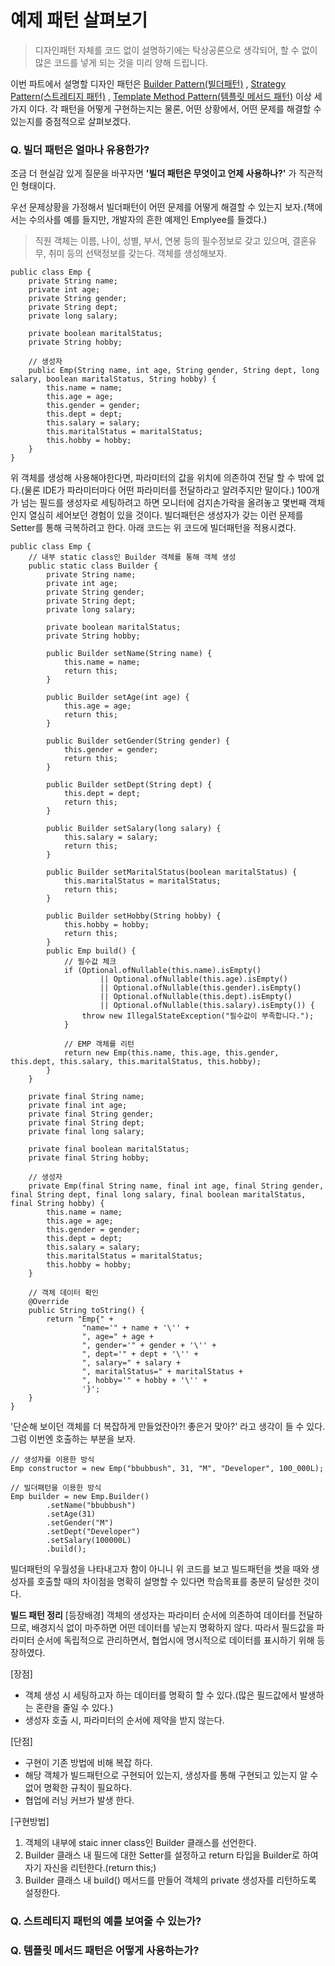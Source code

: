 # 예제 패턴 살펴보기
>디자인패턴 자체를 코드 없이 설명하기에는 탁상공론으로 생각되어, 할 수 없이 많은 코드를 넣게 되는 것을 미리 양해 드립니다.

이번 파트에서 설명할 디자인 패턴은 [Builder Pattern(빌더패턴)](#q-빌더-패턴은-얼마나-유용한가)
, [Strategy Pattern(스트레티지 패턴)](#q-스트레티지-패턴의-예를-보여줄-수-있는가)
, [Template Method Pattern(템플릿 메서드 패턴)](#q-템플릿-메서드-패턴은-어떻게-사용하는가)
이상 세 가지 이다. 각 패턴을 어떻게 구현하는지는 물론, 어떤 상황에서, 어떤 문제를 해결할 수 있는지를 중점적으로 살펴보겠다.

### Q. 빌더 패턴은 얼마나 유용한가?
조금 더 현실감 있게 질문을 바꾸자면 **'빌더 패턴은 무엇이고 언제 사용하나?'** 가 직관적인 형태이다.

우선 문제상황을 가정해서 빌더패턴이 어떤 문제를 어떻게 해결할 수 있는지 보자.(책에서는 수의사를 예를 들지만, 개발자의 흔한 예제인 Emplyee를 들겠다.)
>직원 객체는 이름, 나이, 성별, 부서, 연봉 등의 필수정보로 갖고 있으며, 결혼유무, 취미 등의 선택정보를 갖는다. 객체를 생성해보자.
```{.java}
public class Emp {
    private String name;
    private int age;
    private String gender;
    private String dept;
    private long salary;

    private boolean maritalStatus;
    private String hobby;

    // 생성자
    public Emp(String name, int age, String gender, String dept, long salary, boolean maritalStatus, String hobby) {
        this.name = name;
        this.age = age;
        this.gender = gender;
        this.dept = dept;
        this.salary = salary;
        this.maritalStatus = maritalStatus;
        this.hobby = hobby;
    }
}
```
위 객체를 생성해 사용해야한다면, 파라미터의 값을 위치에 의존하여 전달 할 수 밖에 없다.(물론 IDE가 파라미터마다 어떤 파라미터를 전달하라고 알려주지만 말이다.) 100개가 넘는 필드를 생성자로 세팅하려고 하면 모니터에 검지손가락을 올려놓고 몇번째 객체인지 열심히 세어보던 경험이 있을 것이다. 빌더패턴은 생성자가 갖는 이런 문제를 Setter를 통해 극복하려고 한다. 아래 코드는 위 코드에 빌더패턴을 적용시켰다.
```{.java}
public class Emp {
    // 내부 static class인 Builder 객체를 통해 객체 생성
    public static class Builder {
        private String name;
        private int age;
        private String gender;
        private String dept;
        private long salary;

        private boolean maritalStatus;
        private String hobby;

        public Builder setName(String name) {
            this.name = name;
            return this;
        }

        public Builder setAge(int age) {
            this.age = age;
            return this;
        }

        public Builder setGender(String gender) {
            this.gender = gender;
            return this;
        }

        public Builder setDept(String dept) {
            this.dept = dept;
            return this;
        }

        public Builder setSalary(long salary) {
            this.salary = salary;
            return this;
        }

        public Builder setMaritalStatus(boolean maritalStatus) {
            this.maritalStatus = maritalStatus;
            return this;
        }

        public Builder setHobby(String hobby) {
            this.hobby = hobby;
            return this;
        }
        public Emp build() {
            // 필수값 체크
            if (Optional.ofNullable(this.name).isEmpty()
                    || Optional.ofNullable(this.age).isEmpty()
                    || Optional.ofNullable(this.gender).isEmpty()
                    || Optional.ofNullable(this.dept).isEmpty()
                    || Optional.ofNullable(this.salary).isEmpty()) {
                throw new IllegalStateException("필수값이 부족합니다.");
            }

            // EMP 객체를 리턴
            return new Emp(this.name, this.age, this.gender, this.dept, this.salary, this.maritalStatus, this.hobby);
        }
    }

    private final String name;
    private final int age;
    private final String gender;
    private final String dept;
    private final long salary;

    private final boolean maritalStatus;
    private final String hobby;

    // 생성자
    private Emp(final String name, final int age, final String gender, final String dept, final long salary, final boolean maritalStatus, final String hobby) {
        this.name = name;
        this.age = age;
        this.gender = gender;
        this.dept = dept;
        this.salary = salary;
        this.maritalStatus = maritalStatus;
        this.hobby = hobby;
    }

    // 객체 데이터 확인
    @Override
    public String toString() {
        return "Emp{" +
                "name='" + name + '\'' +
                ", age=" + age +
                ", gender='" + gender + '\'' +
                ", dept='" + dept + '\'' +
                ", salary=" + salary +
                ", maritalStatus=" + maritalStatus +
                ", hobby='" + hobby + '\'' +
                '}';
    }
}
```
'단순해 보이던 객체를 더 복잡하게 만들었잔아?! 좋은거 맞아?' 라고 생각이 들 수 있다. 그럼 이번엔 호출하는 부분을 보자. 

```{.java}
// 생성자를 이용한 방식
Emp constructor = new Emp("bbubbush", 31, "M", "Developer", 100_000L);

// 빌더패턴을 이용한 방식
Emp builder = new Emp.Builder()
        .setName("bbubbush")
        .setAge(31)
        .setGender("M")
        .setDept("Developer")
        .setSalary(100000L)
        .build();
```
빌더패턴의 우월성을 나타내고자 함이 아니니 위 코드를 보고 빌드패턴을 썻을 때와 생성자를 호출할 때의 차이점을 명확히 설명할 수 있다면 학습목표를 충분히 달성한 것이다.


**빌드 패턴 정리**
[등장배경]
객체의 생성자는 파라미터 순서에 의존하여 데이터를 전달하므로, 배경지식 없이 마주하면 어떤 데이터를 넣는지 명확하지 않다. 따라서 필드값을 파라미터 순서에 독립적으로 관리하면서, 협업시에 명시적으로 데이터를 표시하기 위해 등장하였다.

[장점]
- 객체 생성 시 세팅하고자 하는 데이터를 명확히 할 수 있다.(많은 필드값에서 발생하는 혼란을 줄일 수 있다.)
- 생성자 호출 시, 파라미터의 순서에 제약을 받지 않는다.

[단점]
- 구현이 기존 방법에 비해 복잡 하다.
- 해당 객체가 빌드패턴으로 구현되어 있는지, 생성자를 통해 구현되고 있는지 알 수 없어 명확한 규칙이 필요하다.
- 협업에 러닝 커브가 발생 한다.

[구현방법]
1. 객체의 내부에 staic inner class인 Builder 클래스를 선언한다.
2. Builder 클래스 내 필드에 대한 Setter를 설정하고 return 타입을 Builder로 하여 자기 자신을 리턴한다.(return this;)
3. Builder 클래스 내 build() 메서드를 만들어 객체의 private 생성자를 리턴하도록 설정한다.

### Q. 스트레티지 패턴의 예를 보여줄 수 있는가?

### Q. 템플릿 메서드 패턴은 어떻게 사용하는가?

